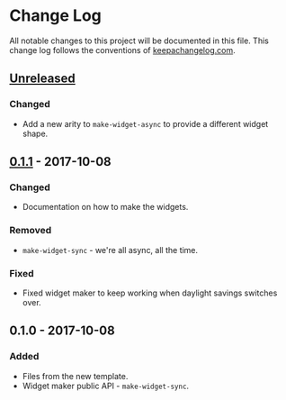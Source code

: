 # Change Log
All notable changes to this project will be documented in this file. This change log follows the conventions of [keepachangelog.com](http://keepachangelog.com/).

## [Unreleased]
### Changed
- Add a new arity to `make-widget-async` to provide a different widget shape.

## [0.1.1] - 2017-10-08
### Changed
- Documentation on how to make the widgets.

### Removed
- `make-widget-sync` - we're all async, all the time.

### Fixed
- Fixed widget maker to keep working when daylight savings switches over.

## 0.1.0 - 2017-10-08
### Added
- Files from the new template.
- Widget maker public API - `make-widget-sync`.

[Unreleased]: https://github.com/your-name/mapple3/compare/0.1.1...HEAD
[0.1.1]: https://github.com/your-name/mapple3/compare/0.1.0...0.1.1
